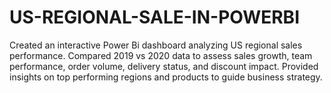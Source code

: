 # US-REGIONAL-SALE-IN-POWERBI
Created an interactive Power Bi dashboard analyzing US regional sales performance. Compared 2019 vs 2020 data to assess sales growth, team performance, order volume, delivery status, and discount impact. Provided insights on top performing regions and products to guide business strategy.
